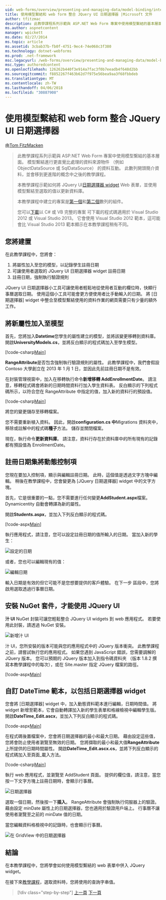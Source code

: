 ```yaml
---
uid: web-forms/overview/presenting-and-managing-data/model-binding/integrating-jquery-ui
title: 使用模型繫結和 web form 整合 JQuery UI 日期選擇器 |Microsoft 文件
author: tfitzmac
description: 此教學課程系列示範與 ASP.NET Web Form 專案中使用模型繫結的基本層面。 模型繫結進行資料互動詳細直線-...
ms.author: aspnetcontent
manager: wpickett
ms.date: 02/27/2014
ms.topic: article
ms.assetid: 3cbab37b-fb0f-4751-9ec4-74e068c3f380
ms.technology: dotnet-webforms
ms.prod: .net-framework
msc.legacyurl: /web-forms/overview/presenting-and-managing-data/model-binding/integrating-jquery-ui
msc.type: authoredcontent
ms.openlocfilehash: 126262b440f3e914a7fac3f0b7eeadb4f648d2bb
ms.sourcegitcommit: f8852267f463b62d7f975e56bea9aa3f68fbbdeb
ms.translationtype: MT
ms.contentlocale: zh-TW
ms.lasthandoff: 04/06/2018
ms.locfileid: "30887908"
---
```

<a name="integrating-jquery-ui-datepicker-with-model-binding-and-web-forms"></a>使用模型繫結和 web form 整合 JQuery UI 日期選擇器
====================
由[Tom FitzMacken](https://github.com/tfitzmac)

> 此教學課程系列示範與 ASP.NET Web Form 專案中使用模型繫結的基本層面。 模型繫結進行更直覺比處理的資料來源物件 （例如 ObjectDataSource 或 SqlDataSource） 的資料互動。 此數列開頭簡介資料，並會移到更進階的概念中之後的教學課程。
> 
> 本教學課程示範如何將 JQuery UI[日期選擇器 widget](http://jqueryui.com/datepicker/) Web 表單，並使用模型繫結至選取的值以更新資料庫。
> 
> 本教學課程中建立的專案是[第一個](retrieving-data.md)和[第二個](updating-deleting-and-creating-data.md)數列的組件。
> 
> 您可以[下載](https://go.microsoft.com/fwlink/?LinkId=286116)以 C# 或 VB 完整的專案 可下載的程式碼適用於 Visual Studio 2012 或 Visual Studio 2013。 它會使用 Visual Studio 2012 範本，這可能會比 Visual Studio 2013 範本顯示在本教學課程稍有不同。


## <a name="what-youll-build"></a>您將建置

在此教學課程中，您將會：

1. 將屬性加入至您的模型，以記錄學生註冊日期
2. 可讓使用者選取的 JQuery UI 日期選擇器 widget 註冊日期
3. 註冊日期，強制執行驗證規則

JQuery UI 日期選擇器小工具可讓使用者輕鬆地從使用者互動的欄位時，快顯行事曆選取日期。 使用這個小工具可能會更方便使用者比手動輸入的日期。 將 [日期選擇器] widget 中整合至模型繫結使用的資料作業的網頁需要只有少量的額外工作。

## <a name="add-a-new-property-to-the-model"></a>將新屬性加入至模型

首先，您將加入**Datetime**您學生的屬性建立的模型，並將該變更移轉到資料庫。 開啟**UniversityModels.cs**，並將反白顯示的程式碼加入至學生模型。

[!code-csharp[Main](integrating-jquery-ui/samples/sample1.cs?highlight=16-18)]

**RangeAttribute**是否包含強制執行驗證規則的屬性。 此教學課程中，我們會假設 Contoso 大學創立在 2013 年 1 月 1 日，並因此先前註冊日期不是有效。

在封裝管理視窗中，加入在移轉執行命令**新增移轉 AddEnrollmentDate**。 請注意，移轉程式碼會將新的日期時間資料行加入學生資料表。 反白顯示的下列程式碼所示，以符合您在 RangeAttribute 中指定的值，加入新的資料行的預設值。

[!code-csharp[Main](integrating-jquery-ui/samples/sample2.cs?highlight=11)]

將您的變更儲存至移轉檔案。

您不需要重新植入資料。 因此，開啟**configuration.cs 中**Migrations 資料夾中，移除或註解中的程式碼**種子**方法。 儲存並關閉檔案。

現在，執行命令**更新資料庫**。 請注意，資料行存在於資料庫中的所有現有的記錄都有預設值為 EnrollmentDate。

## <a name="add-dynamic-controls-for-enrollment-date"></a>註冊日期集將動態控制項

您現在要加入控制項，顯示與編輯註冊日期。 此時，這個值是透過文字方塊中編輯。 稍後在教學課程中，您會變更為 [JQuery 日期選擇器] widget 中的文字方塊。

首先，它是很重要的一點，您不需要進行任何變更**AddStudent.aspx**檔案。 Dynamicentity 自動會轉譯為新的屬性。

開啟**Students.aspx**，並加入下列反白顯示的程式碼。

[!code-aspx[Main](integrating-jquery-ui/samples/sample3.aspx?highlight=13)]

執行應用程式，請注意，您可以設定註冊日期的值所輸入的日期。 當加入新的學生：

![設定的日期](integrating-jquery-ui/_static/image1.png)

或者，您也可以編輯現有的值：

![編輯日期](integrating-jquery-ui/_static/image2.png)

輸入日期是有效的但它可能不是您想要提供的客戶體驗。 在下一步 區段中，您將啟用選取透過行事曆日期。

## <a name="install-nuget-package-to-work-with-jquery-ui"></a>安裝 NuGet 套件，才能使用 JQuery UI

**汁 UI** NuGet 封裝可讓您輕鬆整合 JQuery UI widgets 到 web 應用程式。 若要使用此封裝，請透過 NuGet 安裝。

![新增汁 UI](integrating-jquery-ui/_static/image3.png)

汁 UI，您所安裝的版本可能與您的應用程式中的 JQuery 版本衝突。 此教學課程之前，請嘗試執行您的應用程式。 如果您遇到 JavaScript 錯誤，您需要調解的 JQuery 版本。 您可以預期的 JQuery 版本加入到指令碼資料夾 （版本 1.8.2 撰寫本教學課程中的每次），或在 Site.master 指定 JQuery 檔案的路徑。

[!code-aspx[Main](integrating-jquery-ui/samples/sample4.aspx)]

## <a name="customize-datetime-template-to-include-datepicker-widget"></a>自訂 DateTime 範本，以包括日期選擇器 widget

您會將 [日期選擇器] widget 中，加入動態資料範本進行編輯，日期時間值。 將 widget 新增至範本，它會自動轉譯加入新的學生表單和格線檢視中編輯學生版。 開啟**DateTime\_Edit.ascx**，並加入下列反白顯示的程式碼。

[!code-aspx[Main](integrating-jquery-ui/samples/sample5.aspx?highlight=3)]

在程式碼後置檔案中，您會將日期選擇器的最小和最大日期。 藉由設定這些值，您將會防止使用者瀏覽至無效的日期。 您將擷取的最小和最大值**RangeAttribute**上所提供的日期時間屬性。 開啟**DateTime\_Edit.ascx.cs**，並將下列反白顯示的程式碼加入至頁面\_載入方法。

[!code-csharp[Main](integrating-jquery-ui/samples/sample6.cs?highlight=9-14)]

執行 web 應用程式，並瀏覽至 AddStudent 頁面。 提供的欄位值，請注意，當您按一下文字方塊上註冊日期時，會顯示行事曆。

![日期選擇器](integrating-jquery-ui/_static/image4.png)

選取一個日期，然後按一下**插入**。 RangeAttribute 會強制執行伺服器上的驗證。 藉由設定 minDate 屬性上的日期選擇器，您也適用於驗證用戶端上。 行事曆不讓使用者瀏覽至之前的 minDate 值的日期。

當您編輯資料格檢視中的記錄時，也會顯示行事曆。

![在 GridView 中的日期選擇器](integrating-jquery-ui/_static/image5.png)

## <a name="conclusion"></a>結論

在本教學課程中，您將學會如何使用模型繫結的 web 表單中併入 JQuery widget。

在接下來[教學課程](using-query-string-values-to-retrieve-data.md)，選取資料時，您將使用的查詢字串值。

> [!div class="step-by-step"]
> [上一頁](sorting-paging-and-filtering-data.md)
> [下一頁](using-query-string-values-to-retrieve-data.md)
